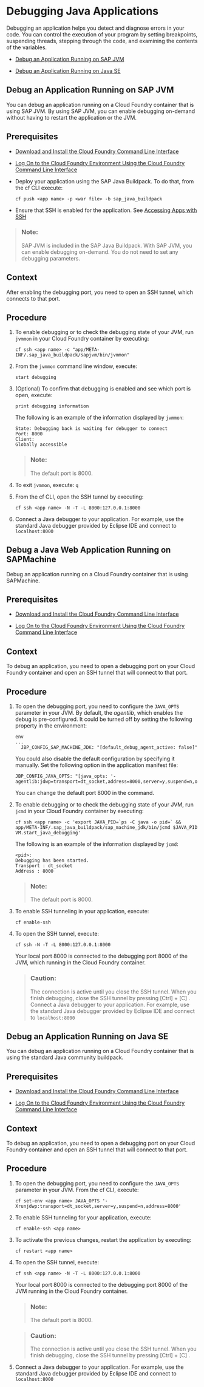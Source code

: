 <!-- loio1e7376fa1a8a4cefbed5c87693af4e6a -->

# Debugging Java Applications



Debugging an application helps you detect and diagnose errors in your code. You can control the execution of your program by setting breakpoints, suspending threads, stepping through the code, and examining the contents of the variables.

-   [Debug an Application Running on SAP JVM](debugging-java-applications-1e7376f.md#loioef7fbdb61ae44d83a96c0ba48e829032)

-   [Debug an Application Running on Java SE](debugging-java-applications-1e7376f.md#loio0d6e305f08574bca811d42b55c3c0b47)


 <a name="loioef7fbdb61ae44d83a96c0ba48e829032"/>

<!-- loioef7fbdb61ae44d83a96c0ba48e829032 -->

## Debug an Application Running on SAP JVM

You can debug an application running on a Cloud Foundry container that is using SAP JVM. By using SAP JVM, you can enable debugging on-demand without having to restart the application or the JVM.



<a name="loioef7fbdb61ae44d83a96c0ba48e829032__prereq_ef3_52t_gcb"/>

## Prerequisites

-   [Download and Install the Cloud Foundry Command Line Interface](../50-administration-and-ops/download-and-install-the-cloud-foundry-command-line-interface-4ef907a.md) 

-   [Log On to the Cloud Foundry Environment Using the Cloud Foundry Command Line Interface](../50-administration-and-ops/log-on-to-the-cloud-foundry-environment-using-the-cloud-foundry-command-line-interface-7a37d66.md)

-   Deploy your application using the SAP Java Buildpack. To do that, from the cf CLI execute:

    ```
    cf push <app name> -p <war file> -b sap_java_buildpack
    ```

-   Ensure that SSH is enabled for the application. See [Accessing Apps with SSH](https://docs.cloudfoundry.org/devguide/deploy-apps/ssh-apps.html) 


> ### Note:  
> SAP JVM is included in the SAP Java Buildpack. With SAP JVM, you can enable debugging on-demand. You do not need to set any debugging parameters.



## Context

After enabling the debugging port, you need to open an SSH tunnel, which connects to that port.



## Procedure

1.  To enable debugging or to check the debugging state of your JVM, run `jvmmon` in your Cloud Foundry container by executing:

    ```
    cf ssh <app name> -c "app/META-INF/.sap_java_buildpack/sapjvm/bin/jvmmon"
    ```

2.  From the `jvmmon` command line window, execute:

    ```
    start debugging
    ```

3.  \(Optional\) To confirm that debugging is enabled and see which port is open, execute:

    ```
    print debugging information
    ```

    The following is an example of the information displayed by `jvmmon`:

    ```
    State: Debugging back is waiting for debugger to connect
    Port: 8000
    Client:
    Globally accessible
    ```

    > ### Note:  
    > The default port is 8000.

4.  To exit `jvmmon`, execute: `q`

5.  From the cf CLI, open the SSH tunnel by executing:

    ```
    cf ssh <app name> -N -T -L 8000:127.0.0.1:8000
    ```

6.  Connect a Java debugger to your application. For example, use the standard Java debugger provided by Eclipse IDE and connect to `localhost:8000`


 <a name="loiof7fa9f367c644e34b87e6518f7724ccb"/>

<!-- loiof7fa9f367c644e34b87e6518f7724ccb -->

## Debug a Java Web Application Running on SAPMachine

Debug an application running on a Cloud Foundry container that is using SAPMachine.



<a name="loiof7fa9f367c644e34b87e6518f7724ccb__prereq_ih3_1v5_gjb"/>

## Prerequisites

-   [Download and Install the Cloud Foundry Command Line Interface](../50-administration-and-ops/download-and-install-the-cloud-foundry-command-line-interface-4ef907a.md)

-   [Log On to the Cloud Foundry Environment Using the Cloud Foundry Command Line Interface](../50-administration-and-ops/log-on-to-the-cloud-foundry-environment-using-the-cloud-foundry-command-line-interface-7a37d66.md)




## Context

To debug an application, you need to open a debugging port on your Cloud Foundry container and open an SSH tunnel that will connect to that port.



## Procedure

1.  To open the debugging port, you need to configure the `JAVA_OPTS` parameter in your JVM. By default, the *agentlib*, which enables the debug is pre-configured. It could be turned off by setting the following property in the environment:

    ```
    env
    ...
      JBP_CONFIG_SAP_MACHINE_JDK: "[default_debug_agent_active: false]"
    ```

    You could also disable the default configuration by specifying it manually. Set the following option in the application manifest file:

    ```
    JBP_CONFIG_JAVA_OPTS: "[java_opts: '-agentlib:jdwp=transport=dt_socket,address=8000,server=y,suspend=n,onjcmd=y']"
    ```

    You can change the default port 8000 in the command.

2.  To enable debugging or to check the debugging state of your JVM, run `jcmd` in your Cloud Foundry container by executing:

    ```
    cf ssh <app name> -c 'export JAVA_PID=`ps -C java -o pid=` && app/META-INF/.sap_java_buildpack/sap_machine_jdk/bin/jcmd $JAVA_PID VM.start_java_debugging'
    ```

    The following is an example of the information displayed by `jcmd`:

    ```
    <pid>:
    Debugging has been started.
    Transport : dt_socket
    Address : 8000
    ```

    > ### Note:  
    > The default port is 8000.

3.  To enable SSH tunneling in your application, execute:

    ```
    cf enable-ssh
    ```

4.  To open the SSH tunnel, execute:

    ```
    cf ssh -N -T -L 8000:127.0.0.1:8000
    ```

    Your local port 8000 is connected to the debugging port 8000 of the JVM, which running in the Cloud Foundry container.

    > ### Caution:  
    > The connection is active until you close the SSH tunnel. When you finish debugging, close the SSH tunnel by pressing  [Ctrl\] + [C\] . Connect a Java debugger to your application. For example, use the standard Java debugger provided by Eclipse IDE and connect to `localhost:8000`


 <a name="loio0d6e305f08574bca811d42b55c3c0b47"/>

<!-- loio0d6e305f08574bca811d42b55c3c0b47 -->

## Debug an Application Running on Java SE

You can debug an application running on a Cloud Foundry container that is using the standard Java community buildpack.



<a name="loio0d6e305f08574bca811d42b55c3c0b47__prereq_ih3_1v5_gjb"/>

## Prerequisites

-   [Download and Install the Cloud Foundry Command Line Interface](../50-administration-and-ops/download-and-install-the-cloud-foundry-command-line-interface-4ef907a.md)

-   [Log On to the Cloud Foundry Environment Using the Cloud Foundry Command Line Interface](../50-administration-and-ops/log-on-to-the-cloud-foundry-environment-using-the-cloud-foundry-command-line-interface-7a37d66.md)




## Context

To debug an application, you need to open a debugging port on your Cloud Foundry container and open an SSH tunnel that will connect to that port.



## Procedure

1.  To open the debugging port, you need to configure the `JAVA_OPTS` parameter in your JVM. From the cf CLI, execute:

    ```
    cf set-env <app name> JAVA_OPTS '-Xrunjdwp:transport=dt_socket,server=y,suspend=n,address=8000'
    ```

2.  To enable SSH tunneling for your application, execute:

    ```
    cf enable-ssh <app name>
    ```

3.  To activate the previous changes, restart the application by executing:

    ```
    cf restart <app name>
    ```

4.  To open the SSH tunnel, execute:

    ```
    cf ssh <app name> -N -T -L 8000:127.0.0.1:8000
    ```

    Your local port 8000 is connected to the debugging port 8000 of the JVM running in the Cloud Foundry container.

    > ### Note:  
    > The default port is 8000.

    > ### Caution:  
    > The connection is active until you close the SSH tunnel. When you finish debugging, close the SSH tunnel by pressing  [Ctrl\] + [C\] .

5.  Connect a Java debugger to your application. For example, use the standard Java debugger provided by Eclipse IDE and connect to `localhost:8000`


